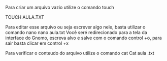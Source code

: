 
Para criar um arquivo vazio utilize o comando touch

TOUCH AULA.TXT

Para editar esse arquivo ou seja escrever algo nele, basta utilizar o comando  nano
nano aula.txt
Você seré redirecionado para a tela da interface do Gnomo, escreva alvo e salve com o comando control +o, para sair basta clicar em control +x

Para verificar o conteudo do arquivo utilize o comando cat
Cat aula .txt
